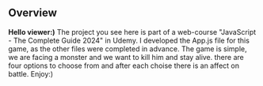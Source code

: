 ## Overview
**Hello viewer:)**
The project you see here is part of a web-course "JavaScript - The Complete Guide 2024" in Udemy.
I developed the App.js file for this game, as the other files were completed in advance.
The game is simple, we are facing a monster and we want to kill him and stay alive.
there are four options to choose from and after each choise there is an affect on battle.
Enjoy:)
